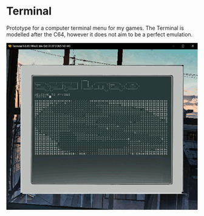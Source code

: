 # Terminal

Prototype for a computer terminal menu for my games. The Terminal is modelled after the C64, however it does not aim to be a perfect emulation.

![Sample output](/img/sample2.gif)
